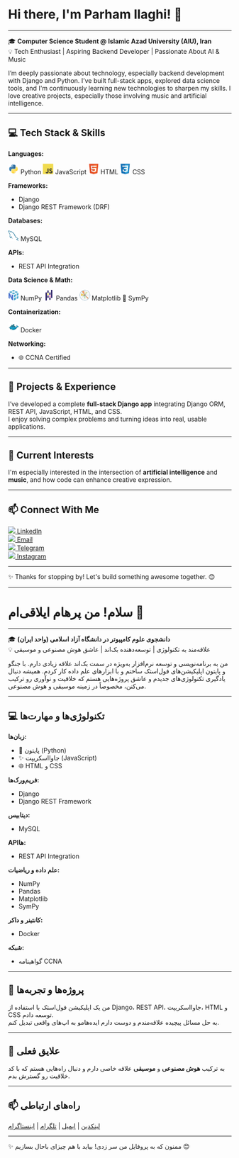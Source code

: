 
# Hi there, I'm Parham Ilaghi! 👋
---

🎓 **Computer Science Student @ Islamic Azad University (AIU), Iran**  
💡 Tech Enthusiast | Aspiring Backend Developer | Passionate About AI & Music

I’m deeply passionate about technology, especially backend development with Django and Python. I’ve built full-stack apps, explored data science tools, and I'm continuously learning new technologies to sharpen my skills. I love creative projects, especially those involving music and artificial intelligence.

---

## 💻 Tech Stack & Skills

**Languages:**
<p>
<img src="https://raw.githubusercontent.com/devicons/devicon/master/icons/python/python-original.svg" width="24" height="24" alt="Python" /> Python  
<img src="https://raw.githubusercontent.com/devicons/devicon/master/icons/javascript/javascript-original.svg" width="24" height="24" alt="JavaScript" /> JavaScript  
<img src="https://raw.githubusercontent.com/devicons/devicon/master/icons/html5/html5-original.svg" width="24" height="24" alt="HTML5" /> HTML  
<img src="https://raw.githubusercontent.com/devicons/devicon/master/icons/css3/css3-original.svg" width="24" height="24" alt="CSS3" /> CSS  
</p>

**Frameworks:**
- Django
- Django REST Framework (DRF)

**Databases:**
<p>
<img src="https://raw.githubusercontent.com/devicons/devicon/master/icons/mysql/mysql-original.svg" width="24" height="24" alt="MySQL" /> MySQL
</p>

**APIs:**
- REST API Integration

**Data Science & Math:**
<p>
<img src="https://raw.githubusercontent.com/devicons/devicon/master/icons/numpy/numpy-original.svg" width="24" height="24" alt="NumPy" /> NumPy  
<img src="https://raw.githubusercontent.com/devicons/devicon/master/icons/pandas/pandas-original.svg" width="24" height="24" alt="Pandas" /> Pandas  
<img src="https://raw.githubusercontent.com/devicons/devicon/master/icons/matplotlib/matplotlib-original.svg" width="24" height="24" alt="Matplotlib" /> Matplotlib  
🧮 SymPy
</p>

**Containerization:**
<p>
<img src="https://raw.githubusercontent.com/devicons/devicon/master/icons/docker/docker-original.svg" width="24" height="24" alt="Docker" /> Docker  
</p>

**Networking:**
- 🌐 CCNA Certified

---

## 🚀 Projects & Experience
I’ve developed a complete **full-stack Django app** integrating Django ORM, REST API, JavaScript, HTML, and CSS.  
I enjoy solving complex problems and turning ideas into real, usable applications.

---

## 🎯 Current Interests

I'm especially interested in the intersection of **artificial intelligence** and **music**, and how code can enhance creative expression.

---

## 📫 Connect With Me

[<img src="https://img.icons8.com/color/48/linkedin.png" width="24"/> LinkedIn](https://www.linkedin.com/in/parham-ilaghi)  
[<img src="https://img.icons8.com/fluency/48/email.png" width="24"/> Email](mailto:parham.ilaghi@gmail.com)  
[<img src="https://img.icons8.com/fluency/48/telegram-app.png" width="24"/> Telegram](https://t.me/parhameee)  
[<img src="https://img.icons8.com/color/48/instagram-new--v1.png" width="24"/> Instagram](https://www.instagram.com/prv.parham/)

---

✨ Thanks for stopping by! Let's build something awesome together. 😊


---


# سلام! من پرهام ایلاقی‌ام 👋
---

🎓 **دانشجوی علوم کامپیوتر در دانشگاه آزاد اسلامی (واحد ایران)**  
💡 علاقه‌مند به تکنولوژی | توسعه‌دهنده بک‌اند | عاشق هوش مصنوعی و موسیقی

من به برنامه‌نویسی و توسعه نرم‌افزار به‌ویژه در سمت بک‌اند علاقه زیادی دارم. با جنگو و پایتون اپلیکیشن‌های فول‌استک ساختم و با ابزارهای علم داده کار کردم. همیشه دنبال یادگیری تکنولوژی‌های جدیدم و عاشق پروژه‌هایی هستم که خلاقیت و نوآوری رو ترکیب می‌کنن، مخصوصاً در زمینه موسیقی و هوش مصنوعی.

---

## 💻 تکنولوژی‌ها و مهارت‌ها

**زبان‌ها:**
- 🐍 پایتون (Python)
- ✨ جاوااسکریپت (JavaScript)
- 🌐 HTML و CSS

**فریم‌ورک‌ها:**
- Django  
- Django REST Framework

**دیتابیس:**
- MySQL

**API‌ها:**
- REST API Integration

**علم داده و ریاضیات:**
- NumPy  
- Pandas  
- Matplotlib  
- SymPy

**کانتینر و داکر:**
- Docker

**شبکه:**
- گواهینامه CCNA

---

## 🚀 پروژه‌ها و تجربه‌ها

من یک اپلیکیشن فول‌استک با استفاده از Django، REST API، جاوااسکریپت، HTML و CSS توسعه دادم.  
به حل مسائل پیچیده علاقه‌مندم و دوست دارم ایده‌هامو به اپ‌های واقعی تبدیل کنم.

---

## 🎯 علایق فعلی

به ترکیب **هوش مصنوعی** و **موسیقی** علاقه خاصی دارم و دنبال راه‌هایی هستم که با کد خلاقیت رو گسترش بدم.

---

## 📫 راه‌های ارتباطی

[لینکدین](https://www.linkedin.com/in/parham-ilaghi) | [ایمیل](mailto:parham.ilaghi@gmail.com) | [تلگرام](https://t.me/parhameee) | [اینستاگرام](https://www.instagram.com/prv.parham/)

---

✨ ممنون که به پروفایل من سر زدی! بیاید با هم چیزای باحال بسازیم 😊
